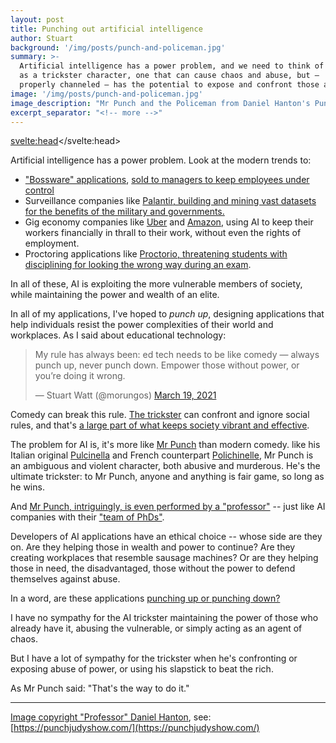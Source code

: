 ```yaml
---
layout: post
title: Punching out artificial intelligence
author: Stuart
background: '/img/posts/punch-and-policeman.jpg'
summary: >-
  Artificial intelligence has a power problem, and we need to think of it
  as a trickster character, one that can cause chaos and abuse, but —
  properly channeled — has the potential to expose and confront those abuses
image: '/img/posts/punch-and-policeman.jpg'
image_description: "Mr Punch and the Policeman from Daniel Hanton's Punch and Judy show"
excerpt_separator: "<!-- more -->"
---
```

<svelte:head><script async src="https://platform.twitter.com/widgets.js" charset="utf-8"></script></svelte:head>

Artificial intelligence has a power problem. Look at the modern trends to:

 * ["Bossware" applications](https://www.eff.org/deeplinks/2020/06/inside-invasive-secretive-bossware-tracking-workers), 
   [sold to managers to keep employees under control](https://www.techradar.com/best/best-employee-monitoring-software)<!-- more -->
 * Surveillance companies like [Palantir, building and mining vast datasets for 
   the benefits of the military and governments.](https://www.theguardian.com/world/2017/jul/30/palantir-peter-thiel-cia-data-crime-police)
 * Gig economy companies like [Uber](https://www.dqindia.com/bizarre-case-uber-drivers-job-loss-faulty-artificial-intelligence-software/) and [Amazon](https://www.cnbc.com/2020/10/24/how-amazon-prevents-unions-by-surveilling-employee-activism.html), using AI to keep their workers
   financially in thrall to their work, without even the rights of employment.
 * Proctoring applications like [Proctorio, threatening 
   students with disciplining for 
   looking the wrong way during an exam](https://www.theverge.com/2020/10/22/21526792/proctorio-online-test-proctoring-lawsuit-universities-students-coronavirus).

In all of these, AI is exploiting the more vulnerable members of society, 
while maintaining the power and wealth of an elite. 

In all of my applications, I've hoped to *punch up*, designing applications that help individuals
resist the power complexities of their world and workplaces. As I said about 
educational technology:

<blockquote class="twitter-tweet"><p lang="en" dir="ltr">
  My rule has always been: ed tech needs to be like comedy — always punch up, never punch down. Empower those without power, or you’re doing it wrong.</p>&mdash; Stuart Watt (@morungos) <a href="https://twitter.com/morungos/status/1372709992919400450?ref_src=twsrc%5Etfw">March 19, 2021</a>
</blockquote>

Comedy can break this rule. [The trickster](https://www.thecanadianencyclopedia.ca/en/article/trickster) can
confront and ignore social rules, and that's [a large part of what keeps society
vibrant and effective](https://www.routledge.com/The-Trickster-and-the-System-Identity-and-agency-in-contemporary-society/Bassil-Morozow/p/book/9780415507943).

The problem for AI is, it's more like [Mr Punch](https://en.wikipedia.org/wiki/Punch_and_Judy) than modern comedy. like his
Italian original [Pulcinella](https://wepa.unima.org/en/pulcinella/) and 
French counterpart [Polichinelle](https://wepa.unima.org/en/polichinelle/), Mr Punch is an
ambiguous and violent character, both abusive and murderous. He's the ultimate trickster: to Mr Punch, anyone and anything is fair game, so long as he wins.

And [Mr Punch, intriguingly, is even performed by a "professor"](https://www.theguardian.com/money/2008/aug/23/workandcareers4) -- just like AI
companies with their ["team of PhDs"](https://www.elementai.com/press-room/element-ai-receives-10-academic-paper-acceptances-for-neurips-2020-conference). 

Developers of AI applications have an ethical choice -- whose side are they on.
Are they helping those in wealth and power to continue? Are they creating
workplaces that resemble sausage machines? Or are they helping those in need,
the disadvantaged, those without the power to defend themselves against abuse.

In a word, are these applications [punching up or punching down?](https://www.buzzfeednews.com/article/scaachikoul/why-punching-down-will-never-be-funny)

I have no sympathy for the AI trickster maintaining the power of those who
already have it, abusing the vulnerable, or simply acting as an agent of chaos.

But I have a lot of sympathy for the trickster when he's confronting or exposing 
abuse of power, or using his slapstick to beat the rich. 

As Mr Punch said: "That's the way to do it."

---

[Image copyright "Professor" Daniel Hanton](https://www.flickr.com/photos/16025290@N07/47945442361/), see: [https://punchjudyshow.com/](https://punchjudyshow.com/)